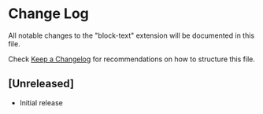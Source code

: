 # Change Log

All notable changes to the "block-text" extension will be documented in this file.

Check [Keep a Changelog](http://keepachangelog.com/) for recommendations on how to structure this file.

## [Unreleased]

- Initial release